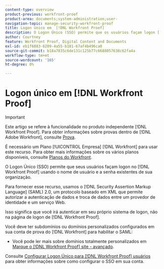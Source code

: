 ```yaml
---
content-type: overview
product-previous: workfront-proof
product-area: documents;system-administration;user-
navigation-topic: manage-security-workfront-proof
title: Logon único em  [!DNL Workfront Proof]
description: O Logon Único (SSO) permite que os usuários façam logon [!DNL Workfront Proof] usando o nome de usuário e a senha existentes da sua organização.
author: Courtney
feature: Workfront Proof, Digital Content and Documents
exl-id: eb1f6883-6209-4a55-b181-67af4b496ca0
source-git-commit: b18a7835c6de131c125b77c6688057638c62fa4a
workflow-type: tm+mt
source-wordcount: '165'
ht-degree: 0%

---
```


# Logon único em [!DNL Workfront Proof]

>[!IMPORTANT]
>
>Este artigo se refere à funcionalidade no produto independente [!DNL Workfront Proof]. Para obter informações sobre provas dentro de [!DNL Adobe Workfront], consulte [Prova](../../../review-and-approve-work/proofing/proofing.md).

É necessário um Plano [!UICONTROL Empresa] [!DNL Workfront] para usar este recurso. Para obter mais informações sobre os vários planos disponíveis, consulte [Planos do Workfront](https://business.adobe.com/products/workfront/pricing.html).

O Logon Único (SSO) permite que seus usuários façam logon no [!DNL Workfront Proof] usando o nome de usuário e a senha existentes de sua organização.

Para fornecer esse recurso, usamos o [!DNL Security Assertion Markup Language] (SAML) 2.0, um protocolo baseado em XML que permite autorizar a autenticação de dados e troca de dados entre um provedor de identidade e um serviço Web.

Isso significa que você irá autenticar em seu próprio sistema de logon, não na página de logon de [!DNL Workfront Proof].

Você deve ter subdomínios ou domínios personalizados configurados em sua conta de prova do [!DNL Workfront] para habilitar o SAML:

<!--* Custom sub-domains are free to set up. See our [Configure a branded domain in Workfront Proof](../../../workfront-proof/wp-acct-admin/branding/configure-branded-domain-in-wp.md) for more information.-->
* Você pode ler mais sobre domínios totalmente personalizados em [Marque o [!DNL Workfront Proof] site - avançado](../../../workfront-proof/wp-acct-admin/branding/brand-wp-site-advanced.md).

Consulte [Configurar Logon Único para [!DNL Workfront Proof] usuários](../../../workfront-proof/wp-acct-admin/account-settings/configure-sso-for-wp-users.md) para obter informações sobre como configurar o SSO em sua conta.
